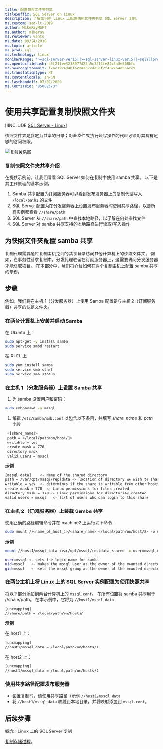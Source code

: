 ```yaml
---
title: 配置快照文件夹共享
titleSuffix: SQL Server on Linux
description: 了解如何在 Linux 上配置快照文件夹共享 SQL Server 复制。
ms.custom: seo-lt-2019
author: MikeRayMSFT
ms.author: mikeray
ms.reviewer: vanto
ms.date: 09/24/2018
ms.topic: article
ms.prod: sql
ms.technology: linux
monikerRange: '>=sql-server-ver15||>=sql-server-linux-ver15||=sqlallproducts-allversions'
ms.openlocfilehash: e5f21fee3218977d22a5c3314fe82c5a3e508bfc
ms.sourcegitcommit: f7ac1976d4bfa224332edd9ef2f4377a4d55a2c9
ms.translationtype: HT
ms.contentlocale: zh-CN
ms.lasthandoff: 07/02/2020
ms.locfileid: "85882673"
---
```

# <a name="configure-replication-snapshot-folder-with-shares"></a>使用共享配置复制快照文件夹

[!INCLUDE [SQL Server - Linux](../includes/applies-to-version/sql-linux.md)]

快照文件夹是指定为共享的目录；对此文件夹执行读写操作的代理必须对其具有足够的访问权限。

![复制关系图][1]

### <a name="replication-snapshot-folder-share-explained"></a>复制快照文件夹共享介绍

在提供示例前，让我们看看 SQL Server 如何在复制中使用 samba 共享。 以下是其工作原理的基本示例。

1. Samba 共享配置为订阅服务器可以看到发布服务器上的复制代理写入 `/local/path1` 的文件
2. SQL Server 配置为在分发服务器上设置发布服务器时使用共享路径，以便所有实例都查看 `//share/path`
3. SQL Server 从 `//share/path` 中查找本地路径，以了解在何处查找文件
4. SQL Server 对 samba 共享支持的本地路径进行读取/写入操作


## <a name="configure-a-samba-share-for-the-snapshot-folder"></a>为快照文件夹配置 samba 共享 

复制代理需要通过复制主机之间的共享目录访问其他计算机上的快照文件夹。 例如，在事务性请求复制中，分发代理驻留在订阅服务器上，这需要访问分发服务器才能获取项目。 在本部分中，我们将介绍如何在两个复制主机上配置 samba 共享的示例。


## <a name="steps"></a>步骤

例如，我们将在主机 1（分发服务器）上使用 Samba 配置要与主机 2（订阅服务器）共享的快照文件夹。 

### <a name="install-and-start-samba-on-both-machines"></a>在两台计算机上安装并启动 Samba 

在 Ubuntu 上：

```bash
sudo apt-get -y install samba
sudo service smbd restart
```

在 RHEL 上：

```bash
sudo yum install samba
sudo service smb start
sudo service smb status
```

### <a name="on-host-1-distributor-set-up-the-samba-share"></a>在主机 1（分发服务器）上设置 Samba 共享 

1. 为 samba 设置用户和密码：

  ```bash
  sudo smbpasswd -a mssql 
  ```

1. 编辑 `/etc/samba/smb.conf` 以包含以下条目，并填写 *share_name* 和 *path* 字段
 ```bash
  <[share_name]>
  path = </local/path/on/host/1>
  writable = yes
  create mask = 770
  directory mask 
  valid users = mssql 
  ```

  **示例**

  ```bash
  [mssql_data]    <- Name of the shared directory
  path = /var/opt/mssql/repldata <- location of directory we wish to share
  writable = yes  <- determines if the share is writable from other hosts
  create mask = 770  <- Linux permissions for files created 
  directory mask = 770 <- Linux permissions for directories created
  valid users = mssql   <- list of users who can login to this share
  ```

### <a name="on-host-2-subscriber--mount-the-samba-share"></a>在主机 2（订阅服务器）上装载 Samba 共享

使用正确的路径编辑命令并在 machine2 上运行以下命令：

  ```bash
  sudo mount //<name_of_host_1>/<share_name> </local/path/on/host/2> -o user=mssql,uid=mssql,gid=mssql
  ```

  **示例**

  ```bash
  mount //host1/mssql_data /var/opt/mssql/repldata_shared -o user=mssql,uid=mssql,gid=mssql

  user=mssql <- sets the login name for samba
  uid=mssql   <- makes the mssql user as the owner of the mounted directory
  gid=mssql   <- sets the mssql group as the owner of the mounted directory
  ```

### <a name="on-both-hosts--configure-sql-server-on-linux-instances-to-use-snapshot-share"></a>在两台主机上将 Linux 上的 SQL Server 实例配置为使用快照共享

将以下部分添加到两台计算机上的 `mssql.conf`。 在所有位置将 samba 共享用于 //share/path。 在本示例中，它将为 `//host1/mssql_data`

  ```bash
  [uncmapping]
  //share/path = /local/path/on/hosts/
  ```

  **示例**

  在 host1 上：

  ```bash
  [uncmapping]
  //host1/mssql_data = /local/path/on/hosts/1
  ```

  在 host2 上：
  
  ```bash
  [uncmapping]
  //host1/mssql_data = /local/path/on/hosts/2
  ```

### <a name="configuring-publisher-with-shared-paths"></a>使用共享路径配置发布服务器

* 设置复制时，请使用共享路径（示例 `//host1/mssql_data`
* 将 `//host1/mssql_data` 映射到本地目录，并将映射添加到 `mssql.conf`。

## <a name="next-steps"></a>后续步骤

[概念：Linux 上的 SQL Server 复制](sql-server-linux-replication.md)

[复制存储过程](../relational-databases/system-stored-procedures/replication-stored-procedures-transact-sql.md)。

[1]: ./media/sql-server-linux-replication-snapshot-shares/image1.png
